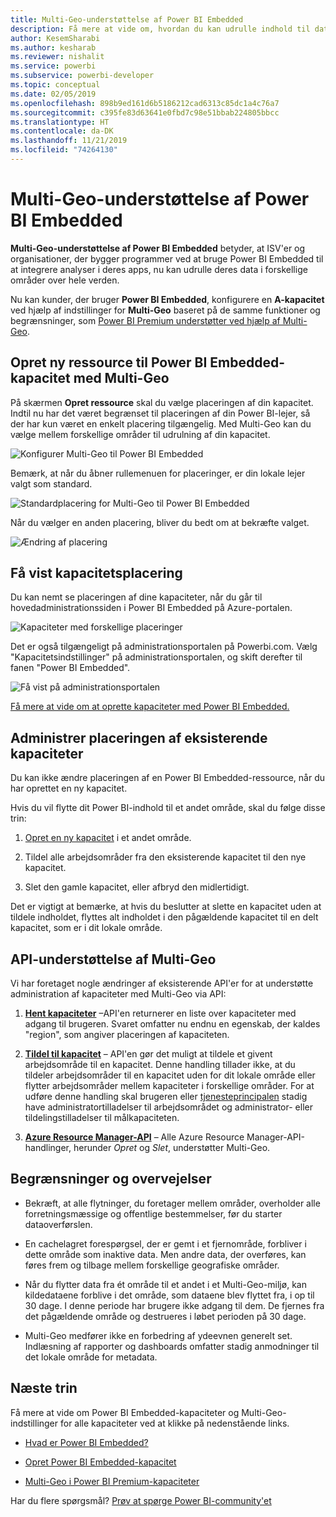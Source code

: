 ```yaml
---
title: Multi-Geo-understøttelse af Power BI Embedded
description: Få mere at vide om, hvordan du kan udrulle indhold til datacentre i andre områder end lokalområdet for Power BI Embedded.
author: KesemSharabi
ms.author: kesharab
ms.reviewer: nishalit
ms.service: powerbi
ms.subservice: powerbi-developer
ms.topic: conceptual
ms.date: 02/05/2019
ms.openlocfilehash: 898b9ed161d6b5186212cad6313c85dc1a4c76a7
ms.sourcegitcommit: c395fe83d63641e0fbd7c98e51bbab224805bbcc
ms.translationtype: HT
ms.contentlocale: da-DK
ms.lasthandoff: 11/21/2019
ms.locfileid: "74264130"
---
```

# <a name="multi-geo-support-for-power-bi-embedded"></a>Multi-Geo-understøttelse af Power BI Embedded

**Multi-Geo-understøttelse af Power BI Embedded** betyder, at ISV'er og organisationer, der bygger programmer ved at bruge Power BI Embedded til at integrere analyser i deres apps, nu kan udrulle deres data i forskellige områder over hele verden.

Nu kan kunder, der bruger **Power BI Embedded**, konfigurere en **A-kapacitet** ved hjælp af indstillinger for **Multi-Geo** baseret på de samme funktioner og begrænsninger, som [Power BI Premium understøtter ved hjælp af Multi-Geo](../service-admin-premium-Multi-Geo.md).

## <a name="creating-new-power-bi-embedded-capacity-resource-with-multi-geo"></a>Opret ny ressource til Power BI Embedded-kapacitet med Multi-Geo

På skærmen **Opret ressource** skal du vælge placeringen af din kapacitet. Indtil nu har det været begrænset til placeringen af din Power BI-lejer, så der har kun været en enkelt placering tilgængelig. Med Multi-Geo kan du vælge mellem forskellige områder til udrulning af din kapacitet.

![Konfigurer Multi-Geo til Power BI Embedded](media/embedded-multi-geo/pbie-multi-geo-setup.png)

Bemærk, at når du åbner rullemenuen for placeringer, er din lokale lejer valgt som standard.
  
![Standardplacering for Multi-Geo til Power BI Embedded](media/embedded-multi-geo/pbie-multi-geo-default-location.png)

Når du vælger en anden placering, bliver du bedt om at bekræfte valget.

![Ændring af placering](media/embedded-multi-geo/pbie-multi-geo-location-change.png)

## <a name="view-capacity-location"></a>Få vist kapacitetsplacering

Du kan nemt se placeringen af dine kapaciteter, når du går til hovedadministrationssiden i Power BI Embedded på Azure-portalen.

![Kapaciteter med forskellige placeringer](media/embedded-multi-geo/pbie-multi-geo-location-different.png)

Det er også tilgængeligt på administrationsportalen på Powerbi.com. Vælg "Kapacitetsindstillinger" på administrationsportalen, og skift derefter til fanen "Power BI Embedded".

![Få vist på administrationsportalen](media/embedded-multi-geo/pbie-multi-geo-admin-portal.png)

[Få mere at vide om at oprette kapaciteter med Power BI Embedded.](azure-pbie-create-capacity.md)

## <a name="manage-existing-capacities-location"></a>Administrer placeringen af eksisterende kapaciteter

Du kan ikke ændre placeringen af en Power BI Embedded-ressource, når du har oprettet en ny kapacitet.

Hvis du vil flytte dit Power BI-indhold til et andet område, skal du følge disse trin:

1. [Opret en ny kapacitet](azure-pbie-create-capacity.md) i et andet område.

2. Tildel alle arbejdsområder fra den eksisterende kapacitet til den nye kapacitet.

3. Slet den gamle kapacitet, eller afbryd den midlertidigt.

Det er vigtigt at bemærke, at hvis du beslutter at slette en kapacitet uden at tildele indholdet, flyttes alt indholdet i den pågældende kapacitet til en delt kapacitet, som er i dit lokale område.

## <a name="api-support-for-multi-geo"></a>API-understøttelse af Multi-Geo

Vi har foretaget nogle ændringer af eksisterende API'er for at understøtte administration af kapaciteter med Multi-Geo via API:

1. **[Hent kapaciteter](https://docs.microsoft.com/rest/api/power-bi/capacities/getcapacities)** –API'en returnerer en liste over kapaciteter med adgang til brugeren. Svaret omfatter nu endnu en egenskab, der kaldes "region", som angiver placeringen af kapaciteten.

2. **[Tildel til kapacitet](https://docs.microsoft.com/rest/api/power-bi/capacities)** – API'en gør det muligt at tildele et givent arbejdsområde til en kapacitet. Denne handling tillader ikke, at du tildeler arbejdsområder til en kapacitet uden for dit lokale område eller flytter arbejdsområder mellem kapaciteter i forskellige områder. For at udføre denne handling skal brugeren eller [tjenesteprincipalen](embed-service-principal.md) stadig have administratortilladelser til arbejdsområdet og administrator- eller tildelingstilladelser til målkapaciteten.

3. **[Azure Resource Manager-API](https://docs.microsoft.com/rest/api/power-bi-embedded/capacities)** – Alle Azure Resource Manager-API-handlinger, herunder *Opret* og *Slet*, understøtter Multi-Geo.

## <a name="limitations-and-considerations"></a>Begrænsninger og overvejelser

* Bekræft, at alle flytninger, du foretager mellem områder, overholder alle forretningsmæssige og offentlige bestemmelser, før du starter dataoverførslen.

* En cachelagret forespørgsel, der er gemt i et fjernområde, forbliver i dette område som inaktive data. Men andre data, der overføres, kan føres frem og tilbage mellem forskellige geografiske områder.

* Når du flytter data fra ét område til et andet i et Multi-Geo-miljø, kan kildedataene forblive i det område, som dataene blev flyttet fra, i op til 30 dage. I denne periode har brugere ikke adgang til dem. De fjernes fra det pågældende område og destrueres i løbet perioden på 30 dage.

* Multi-Geo medfører ikke en forbedring af ydeevnen generelt set. Indlæsning af rapporter og dashboards omfatter stadig anmodninger til det lokale område for metadata.

## <a name="next-steps"></a>Næste trin

Få mere at vide om Power BI Embedded-kapaciteter og Multi-Geo-indstillinger for alle kapaciteter ved at klikke på nedenstående links.

* [Hvad er Power BI Embedded?](azure-pbie-what-is-power-bi-embedded.md)

* [Opret Power BI Embedded-kapacitet](azure-pbie-create-capacity.md)

* [Multi-Geo i Power BI Premium-kapaciteter](../service-admin-premium-multi-geo.md)

Har du flere spørgsmål? [Prøv at spørge Power BI-community'et](https://community.powerbi.com/)